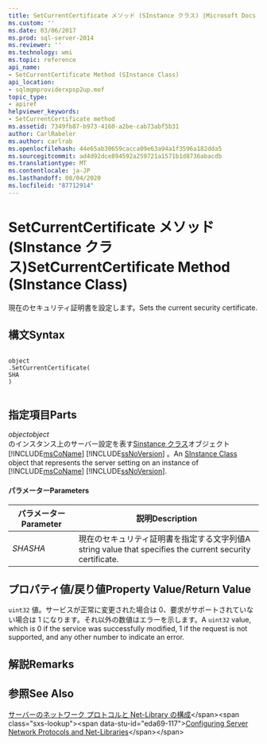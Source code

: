 ```yaml
---
title: SetCurrentCertificate メソッド (SInstance クラス) |Microsoft Docs
ms.custom: ''
ms.date: 03/06/2017
ms.prod: sql-server-2014
ms.reviewer: ''
ms.technology: wmi
ms.topic: reference
api_name:
- SetCurrentCertificate Method (SInstance Class)
api_location:
- sqlmgmproviderxpsp2up.mof
topic_type:
- apiref
helpviewer_keywords:
- SetCurrentCertificate method
ms.assetid: 7349fb87-b973-4160-a2be-cab73abf5b31
author: CarlRabeler
ms.author: carlrab
ms.openlocfilehash: 44e65ab30659cacca09e63a94a1f3596a182dda5
ms.sourcegitcommit: ad4d92dce894592a259721a1571b1d8736abacdb
ms.translationtype: MT
ms.contentlocale: ja-JP
ms.lasthandoff: 08/04/2020
ms.locfileid: "87712914"
---
```

# <a name="setcurrentcertificate-method-sinstance-class"></a><span data-ttu-id="eda69-102">SetCurrentCertificate メソッド (SInstance クラス)</span><span class="sxs-lookup"><span data-stu-id="eda69-102">SetCurrentCertificate Method (SInstance Class)</span></span>
  <span data-ttu-id="eda69-103">現在のセキュリティ証明書を設定します。</span><span class="sxs-lookup"><span data-stu-id="eda69-103">Sets the current security certificate.</span></span>  
  
## <a name="syntax"></a><span data-ttu-id="eda69-104">構文</span><span class="sxs-lookup"><span data-stu-id="eda69-104">Syntax</span></span>  
  
```  
  
object  
.SetCurrentCertificate(  
SHA  
)  
  
```  
  
## <a name="parts"></a><span data-ttu-id="eda69-105">指定項目</span><span class="sxs-lookup"><span data-stu-id="eda69-105">Parts</span></span>  
 <span data-ttu-id="eda69-106">*object*</span><span class="sxs-lookup"><span data-stu-id="eda69-106">*object*</span></span>  
 <span data-ttu-id="eda69-107">のインスタンス上のサーバー設定を表す[Sinstance クラス](sinstance-class.md)オブジェクト [!INCLUDE[msCoName](../../../includes/msconame-md.md)] [!INCLUDE[ssNoVersion](../../../includes/ssnoversion-md.md)] 。</span><span class="sxs-lookup"><span data-stu-id="eda69-107">An [SInstance Class](sinstance-class.md) object that represents the server setting on an instance of [!INCLUDE[msCoName](../../../includes/msconame-md.md)] [!INCLUDE[ssNoVersion](../../../includes/ssnoversion-md.md)].</span></span>  
  
#### <a name="parameters"></a><span data-ttu-id="eda69-108">パラメーター</span><span class="sxs-lookup"><span data-stu-id="eda69-108">Parameters</span></span>  
  
|<span data-ttu-id="eda69-109">パラメーター</span><span class="sxs-lookup"><span data-stu-id="eda69-109">Parameter</span></span>|<span data-ttu-id="eda69-110">説明</span><span class="sxs-lookup"><span data-stu-id="eda69-110">Description</span></span>|  
|---------------|-----------------|  
|<span data-ttu-id="eda69-111">*SHA*</span><span class="sxs-lookup"><span data-stu-id="eda69-111">*SHA*</span></span>|<span data-ttu-id="eda69-112">現在のセキュリティ証明書を指定する文字列値</span><span class="sxs-lookup"><span data-stu-id="eda69-112">A string value that specifies the current security certificate.</span></span>|  
  
## <a name="property-valuereturn-value"></a><span data-ttu-id="eda69-113">プロパティ値/戻り値</span><span class="sxs-lookup"><span data-stu-id="eda69-113">Property Value/Return Value</span></span>  
 <span data-ttu-id="eda69-114">`uint32` 値。サービスが正常に変更された場合は 0、要求がサポートされていない場合は 1 になります。それ以外の数値はエラーを示します。</span><span class="sxs-lookup"><span data-stu-id="eda69-114">A `uint32` value, which is 0 if the service was successfully modified, 1 if the request is not supported, and any other number to indicate an error.</span></span>  
  
## <a name="remarks"></a><span data-ttu-id="eda69-115">解説</span><span class="sxs-lookup"><span data-stu-id="eda69-115">Remarks</span></span>  
  
## <a name="see-also"></a><span data-ttu-id="eda69-116">参照</span><span class="sxs-lookup"><span data-stu-id="eda69-116">See Also</span></span>  
 <span data-ttu-id="eda69-117">[サーバーのネットワーク プロトコルと Net-Library の構成](https://msdn.microsoft.com/library/ms177485\(v=sql.100\).aspx)</span><span class="sxs-lookup"><span data-stu-id="eda69-117">[Configuring Server Network Protocols and Net-Libraries](https://msdn.microsoft.com/library/ms177485\(v=sql.100\).aspx)</span></span>  
  
  
